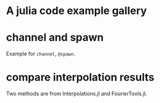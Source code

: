 # A julia code example gallery

# channel and spawn

Example for ```channel```, ```@spawn```.

# compare interpolation results

Two methods are from Interpolations.jl and FourierTools.jl.